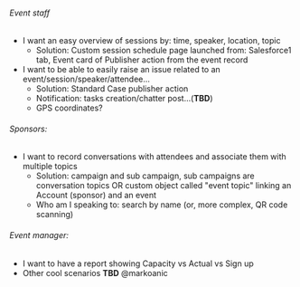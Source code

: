 ###### Event staff
* I want an easy overview of sessions by: time, speaker, location, topic
  * Solution: Custom session schedule page launched from: Salesforce1 tab, Event card of Publisher action from the event record
* I want to be able to easily raise an issue related to an event/session/speaker/attendee...
  * Solution: Standard Case publisher action
  * Notification: tasks creation/chatter post...(**TBD**)
  * GPS coordinates?

###### Sponsors:
* I want to record conversations with attendees and associate them with multiple topics
  * Solution: campaign and sub campaign, sub campaigns are conversation topics OR custom object called "event topic" linking an Account (sponsor) and an event
  * Who am I speaking to: search by name (or, more complex, QR code scanning)

###### Event manager:
* I want to have a report showing Capacity vs Actual vs Sign up
* Other cool scenarios **TBD** @markoanic
